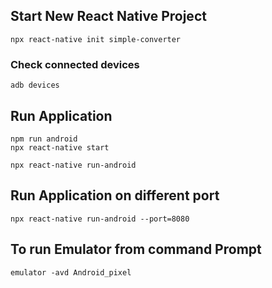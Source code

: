 ##   Start New React Native Project
    
    npx react-native init simple-converter

###   Check connected devices
    adb devices


##   Run Application
  
    npm run android
    npx react-native start

    npx react-native run-android

##   Run Application on different port
    npx react-native run-android --port=8080

## To run Emulator from command Prompt
    emulator -avd Android_pixel

